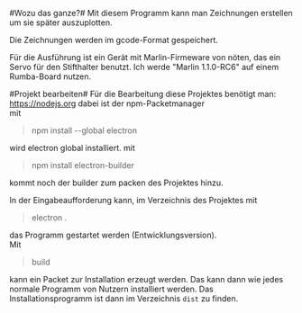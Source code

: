#Wozu das ganze?#
Mit diesem Programm kann man Zeichnungen erstellen um sie später auszuplotten.

Die Zeichnungen werden im gcode-Format gespeichert.

Für die Ausführung ist ein Gerät mit Marlin-Firmeware von nöten, das ein Servo für den Stifthalter benutzt.
Ich werde "Marlin 1.1.0-RC6" auf einem Rumba-Board nutzen.


#Projekt bearbeiten#
Für die Bearbeitung diese Projektes benötigt man:<br>
https://nodejs.org dabei ist der npm-Packetmanager<br>
mit<br>
> npm install --global electron

wird electron global installiert.
mit<br>
> npm install electron-builder

kommt noch der builder zum packen des Projektes hinzu.

In der Eingabeaufforderung kann, im Verzeichnis des Projektes mit<br>
> electron .

das Programm gestartet werden (Entwicklungsversion).<br>
Mit<br>
> build

kann ein Packet zur Installation erzeugt werden.
Das kann dann wie jedes normale Programm von Nutzern installiert werden. 
Das Installationsprogramm ist dann im Verzeichnis `dist` zu finden.


